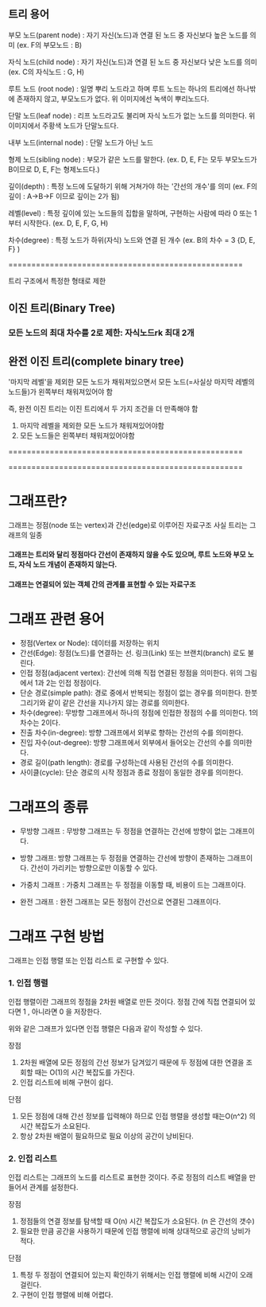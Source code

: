 ## 트리 용어
부모 노드(parent node) : 자기 자신(노드)과 연결 된 노드 중 자신보다 높은 노드를 의미 (ex. F의 부모노드 : B)

자식 노드(child node) : 자기 자신(노드)과 연결 된 노드 중 자신보다 낮은 노드를 의미 (ex. C의 자식노드 : G, H)

루트 노드 (root node) : 일명 뿌리 노드라고 하며 루트 노드는 하나의 트리에선 하나밖에 존재하지 않고, 부모노드가 없다. 위 이미지에선 녹색이 뿌리노드다.

단말 노드(leaf node) : 리프 노드라고도 불리며 자식 노드가 없는 노드를 의미한다. 위 이미지에서 주황색 노드가 단말노드다.

내부 노드(internal node) : 단말 노드가 아닌 노드

형제 노드(sibling node) : 부모가 같은 노드를 말한다. (ex. D, E, F는 모두 부모노드가 B이므로 D, E, F는 형제노드다.)

깊이(depth) : 특정 노드에 도달하기 위해 거쳐가야 하는 '간선의 개수'를 의미 (ex. F의 깊이 : A→B→F 이므로 깊이는 2가 됨)

레벨(level) : 특정 깊이에 있는 노드들의 집합을 말하며, 구현하는 사람에 따라 0 또는 1부터 시작한다. (ex. D, E, F, G, H)

차수(degree) : 특정 노드가 하위(자식) 노드와 연결 된 개수 (ex. B의 차수 = 3 {D, E, F} )

===================================================

 트리 구조에서 특정한 형태로 제한
 ## 이진 트리(Binary Tree)
### 모든 노드의 최대 차수를 2로 제한: 자식노드rk 최대 2개

## 완전 이진 트리(complete binary tree)
'마지막 레벨'을 제외한 모든 노드가 채워져있으면서 모든 노드(=사실상 마지막 레벨의 노드들)가 왼쪽부터 채워져있어야 함

즉, 완전 이진 트리는 이진 트리에서 두 가지 조건을 더 만족해야 함
1. 마지막 레벨을 제외한 모든 노드가 채워져있어야함
2. 모든 노드들은 왼쪽부터 채워져있어야함 

===================================================

===================================================
# 그래프란?
그래프는 정점(node 또는 vertex)과 간선(edge)로 이루어진 자료구조
사실 트리는 그래프의 일종

#### 그래프는 트리와 달리 정점마다 간선이 존재하지 않을 수도 있으며, 루트 노드와 부모 노드, 자식 노드 개념이 존재하지 않는다.

#### 그래프는 연결되어 있는 객체 간의 관계를 표현할 수 있는 자료구조

# 그래프 관련 용어


- 정점(Vertex or Node): 데이터를 저장하는 위치
- 간선(Edge): 정점(노드)를 연결하는 선. 링크(Link) 또는 브랜치(branch) 로도 불린다.
- 인접 정점(adjacent vertex): 간선에 의해 직접 연결된 정점을 의미한다. 위의 그림에서 1과 2는 인접 정점이다.
- 단순 경로(simple path): 경로 중에서 반복되는 정점이 없는 경우를 의미한다. 한붓 그리기와 같이 같은 간선을 지나가지 않는 경로를 의미한다. 
- 차수(degree): 무방향 그래프에서 하나의 정점에 인접한 정점의 수를 의미한다. 1의 차수는 2이다.
- 진출 차수(in-degree): 방향 그래프에서 외부로 향하는 간선의 수를 의미한다.
- 진입 자수(out-degree): 방향 그래프에서 외부에서 들어오는 간선의 수를 의미한다.
- 경로 길이(path length): 경로를 구성하는데 사용된 간선의 수를 의미한다. 
- 사이클(cycle): 단순 경로의 시작 정점과 종료 정점이 동일한 경우를 의미한다.

# 그래프의 종류

- 무방향 그래프
: 무방향 그래프는 두 정점을 연결하는 간선에 방향이 없는 그래프이다.

- 방향 그래프: 방향 그래프는 두 정점을 연결하는 간선에 방향이 존재하는 그래프이다.
간선이 가리키는 방향으로만 이동할 수 있다.

- 가중치 그래프
: 가중치 그래프는 두 정점을 이동할 때, 비용이 드는 그래프이다.

- 완전 그래프
: 완전 그래프는 모든 정점이 간선으로 연결된 그래프이다.

# 그래프 구현 방법
그래프는 인접 행렬 또는 인접 리스트 로 구현할 수 있다.
### 1. 인접 행렬
인접 행렬이란 그래프의 정점을 2차원 배열로 만든 것이다.
정점 간에 직접 연결되어 있다면 1 , 아니라면 0 을 저장한다.

위와 같은 그래프가 있다면 인접 행렬은 다음과 같이 작성할 수 있다.

장점
1. 2차원 배열에 모든 정점의 간선 정보가 담겨있기 때문에 두 정점에 대한 연결을 조회할 때는 O(1)의 시간 복잡도를 가진다.
2. 인접 리스트에 비해 구현이 쉽다.

단점
1. 모든 정점에 대해 간선 정보를 입력해야 하므로 인접 행렬을 생성할 때는O(n^2) 의 시간 복잡도가 소요된다.
2. 항상 2차원 배열이 필요하므로 필요 이상의 공간이 낭비된다.

### 2. 인접 리스트
인접 리스트는 그래프의 노드를 리스트로 표현한 것이다. 주로 정점의 리스트 배열을 만들어서 관계를 설정한다. 

장점
1. 정점들의 연결 정보를 탐색할 때 O(n) 시간 복잡도가 소요된다. (n 은 간선의 갯수)
2. 필요한 만큼 공간을 사용하기 때문에 인접 행렬에 비해 상대적으로 공간의 낭비가 적다.

단점
1. 특정 두 정점이 연결되어 있는지 확인하기 위해서는 인접 행렬에 비해 시간이 오래 걸린다.
2. 구현이 인접 행렬에 비해 어렵다.


 